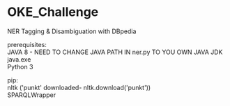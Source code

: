 # OKE_Challenge<br />
NER Tagging &amp; Disambiguation with DBpedia<br />


prerequisites:<br />
JAVA 8  - NEED TO CHANGE JAVA PATH IN ner.py TO YOU OWN JAVA JDK java.exe<br />
Python 3<br />

pip:<br />
nltk  ('punkt' downloaded- nltk.download('punkt'))<br />
SPARQLWrapper
